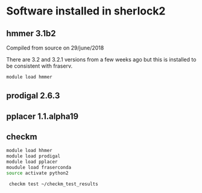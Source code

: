 # Software installed in sherlock2

## hmmer 3.1b2

Compiled from source on 29/june/2018

There are 3.2 and 3.2.1 versions from a few weeks ago but this is installed
to be consistent with fraserv.

```bash
module load hmmer
```

## prodigal 2.6.3

## pplacer 1.1.alpha19

## checkm

```bash
module load hhmer
module load prodigal
module load pplacer
moudule load fraserconda
source activate python2
```

```bash
 checkm test ~/checkm_test_results
 ```
